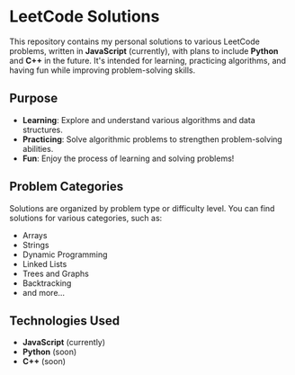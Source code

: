 # LeetCode Solutions

This repository contains my personal solutions to various LeetCode problems, written in **JavaScript** (currently), with plans to include **Python** and **C++** in the future. It's intended for learning, practicing algorithms, and having fun while improving problem-solving skills.

## Purpose

- **Learning**: Explore and understand various algorithms and data structures.
- **Practicing**: Solve algorithmic problems to strengthen problem-solving abilities.
- **Fun**: Enjoy the process of learning and solving problems!

## Problem Categories

Solutions are organized by problem type or difficulty level. You can find solutions for various categories, such as:

- Arrays
- Strings
- Dynamic Programming
- Linked Lists
- Trees and Graphs
- Backtracking
- and more...

## Technologies Used

- **JavaScript** (currently)
- **Python** (soon)
- **C++** (soon)
